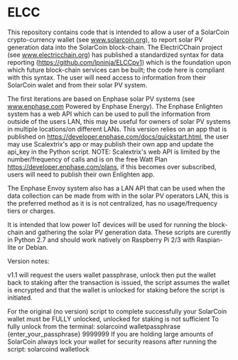 # ELCC

This repository contains code that is intended to allow a user of a SolarCoin crypto-currency wallet (see www.solarcoin.org), to report solar PV generation data into the SolarCoin block-chain.  The ElectriCChain project (see www.electricchain.org) has published a standardized syntax for data reporting (https://github.com/lpninja/ELCCpv1) which is the foundation upon which future block-chain services can be built; the code here is compliant with this syntax.  The user will need access to information from their SolarCoin walet and from their solar PV system.

The first iterations are based on Enphase solar PV systems (see www.enphase.com  Powered by Enphase Energy).
The Enphase Enlighten system has a web API which can be used to pull the information from outside of the users LAN, this may be useful for owners of solar PV systems in multiple locations/on different LANs.  This version relies on an app that is published on https://developer.enphase.com/docs/quickstart.html, the user may use Scalextrix's app or may publish their own app and update the api_key in the Python script. 
NOTE: Scalextrix's web API is limited by the number/frequency of calls and is on the free Watt Plan https://developer.enphase.com/plans, if this becomes over subscribed, users will need to publish their own Enlighten app.

The Enphase Envoy system also has a LAN API that can be used when the data collection can be made from with in the solar PV operators LAN, this is the preferred method as it is is not centralized, has no usage/frequency tiers or charges.

It is intended that low power IoT devices will be used for running the block-chain and gathering the solar PV generation data.  These scripts are curently in Python 2.7 and should work natively on Raspberry Pi 2/3 with Raspian-lite or Debian. 

Version notes:

  v1.1 will request the users wallet passphrase, unlock then put the wallet back to staking after the transaction is issued, the  script assumes the wallet is encrypted and that the wallet is unlocked for staking before the script is initiated.

  For the original (no version) script to complete successfully your SolarCoin wallet must be FULLY unlocked, unlocked for staking is not sufficient
    To fully unlock from the terminal: solarcoind walletpassphrase {enter_your_passphrase} 9999999
    If you are holding large amounts of SolarCoin always lock your wallet for security reasons after running the script: solarcoind walletlock
